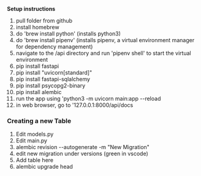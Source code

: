 **Setup instructions**

1. pull folder from github
2. install homebrew
3. do 'brew install python' (installs python3)
4. do 'brew install pipenv' (installs pipenv, a virtual environment manager for dependency management)
5. navigate to the /api directory and run 'pipenv shell' to start the virtual environment
6. pip install fastapi
7. pip install "uvicorn[standard]"
8. pip install fastapi-sqlalchemy
9. pip install psycopg2-binary
10. pip install alembic
11. run the app using 'python3 -m uvicorn main:app --reload
12. in web browser, go to '127.0.0.1:8000/api/docs

### Creating a new Table

1. Edit models.py
2. Edit main.py
3. alembic revision --autogenerate -m "New Migration"
4. edit new migration under versions (green in vscode)
5. Add table here
6. alembic upgrade head

